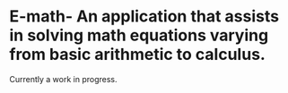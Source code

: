 # E-math- An application that assists in solving math equations varying from basic arithmetic to calculus.


Currently a work in progress.
